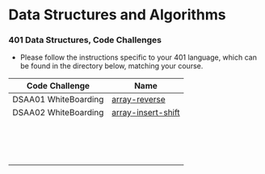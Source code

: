 # Data Structures and Algorithms


### 401 Data Structures, Code Challenges

- Please follow the instructions specific to your 401 language, which can be found in the directory below, matching your course.

|Code Challenge|Name|
--|--
|DSAA01 WhiteBoarding|[array-reverse](https://github.com/MISalz/data-structures-and-algorithms-401/tree/main/python/docs/array-reverse)|
|DSAA02 WhiteBoarding|[array-insert-shift](https://github.com/MISalz/data-structures-and-algorithms-401/tree/main/python/docs/array-insert-shift)|
|||
|||
|||
|||
|||
|||
|||
|||
|||
|||
|||
|||
|||
|||
|||
